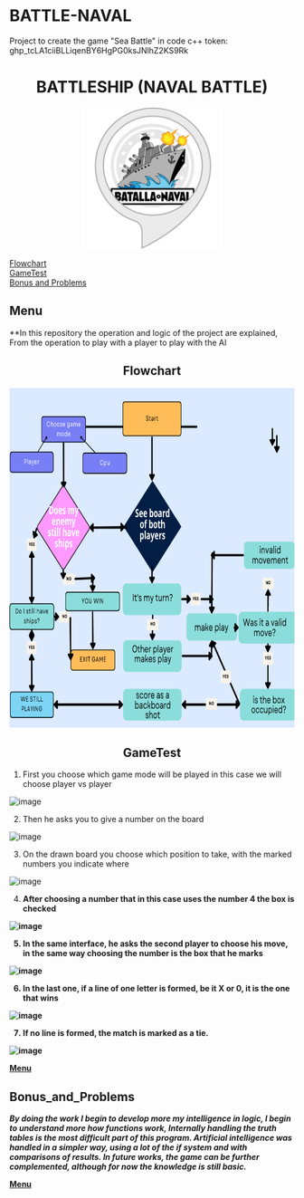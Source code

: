 # BATTLE-NAVAL
Project to create the game "Sea Battle" in code c++
token: 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


<div align= "center">

<h1> BATTLESHIP   (NAVAL BATTLE) </h1>
<img src="https://github.com/UP210923/UP210923_CPP/blob/main/imagenes/51z7QxFM2sL.png" height="250" width="250">
</div align="center">

[Flowchart](#Flowchart)  
[GameTest](#GameTest)  
[Bonus and Problems](#Bonus_and_Problems)  
<h2>Menu</h2>
 
 
 
 **In this repository the operation and logic of the project are explained, From the operation to play with a player to play with the AI

 

<div align="center">
 

<h2>Flowchart</h2>
 <img src="https://github.com/UP210923/UP210923_CPP/blob/main/imagenes/flowchartdelship.png" height="600" width="900">

 
 
 
<h2>GameTest</h2>
</div align="center">

1. First you choose which game mode will be played in this case we will choose player vs player


![image](https://user-images.githubusercontent.com/112887372/203224849-6c80fca2-bcad-4e8f-b409-b89afc21f947.png)

2. Then he asks you to give a number on the board

![image](https://user-images.githubusercontent.com/112887372/203225486-e0d7facc-8064-4e51-a227-034116faf06a.png)
 
3. On the drawn board you choose which position to take, with the marked numbers you indicate where

![image](https://user-images.githubusercontent.com/112887372/203225875-1595906d-6368-443c-abea-e4edf498c791.png)

4. <b>After choosing a number that in this case uses the number <b>4</b> the box is checked

![image](https://user-images.githubusercontent.com/112887372/203226037-099dd24f-e57f-4ce6-8b32-5a9ef2b29ce1.png)
 
5. In the same interface, he asks the second player to choose his move, in the same way choosing the number is the box that he marks
 
![image](https://user-images.githubusercontent.com/112887372/203227646-cd87ceea-21cd-4669-b378-8268e0f9c851.png)
 
6. In the last one, if a line of one letter is formed, be it X or 0, it is the one that wins
 
![image](https://user-images.githubusercontent.com/112887372/203227922-71c498f6-1960-4bdf-9a18-3e245f169124.png)
 
7. If no line is formed, the match is marked as a tie.
 
![image](https://user-images.githubusercontent.com/112887372/203228128-f836f6a1-912d-4fc4-9f5d-915e67280676.png)

[Menu](#Menu) 
<h2>Bonus_and_Problems</h2>
 


*By doing the work I begin to develop more my intelligence in logic, I begin to understand more how functions work, Internally handling the truth tables is the most difficult part of this program. Artificial intelligence was handled in a simpler way, using a lot of the if system and with comparisons of results.
In future works, the game can be further complemented, although for now the knowledge is still basic.*
 
 
[Menu](#Menu) 

